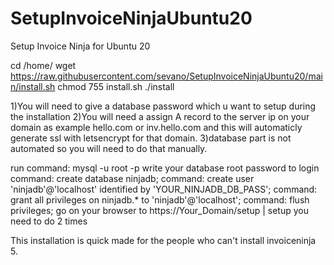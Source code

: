 # SetupInvoiceNinjaUbuntu20
Setup Invoice Ninja for Ubuntu 20 


cd /home/
wget https://raw.githubusercontent.com/sevano/SetupInvoiceNinjaUbuntu20/main/install.sh
chmod 755 install.sh
./install

1)You will need to give a database password which u want to setup during the installation
2)You will need a assign A record to the server ip on your domain as example hello.com or inv.hello.com and this will automaticly generate ssl with letsencrypt for that domain.
3)database part is not automated so you will need to do that manually.

run command: mysql -u root -p
write your database root password to login
command: create database ninjadb;
command: create user 'ninjadb'@'localhost' identified by 'YOUR_NINJADB_DB_PASS';
command: grant all privileges on ninjadb.* to 'ninjadb'@'localhost';
command: flush privileges;
go on your browser to https://Your_Domain/setup | setup you need to do 2 times


This installation is quick made for the people who can't install invoiceninja 5. 
